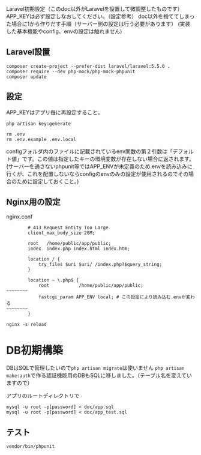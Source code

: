 Laravel初期設定（このdoc以外がLaravelを設置して微調整したものです）
APP_KEYは必ず設定しなおしてください。（設定参考）
doc以外を捨ててしまった場合に1から作りだす手順（サーバー側の設定は行う必要があります）
(実装した基本機能やconfig、envの設定は触れません)

## Laravel設置

```
composer create-project --prefer-dist laravel/laravel:5.5.0 .
composer require --dev php-mock/php-mock-phpunit
composer update
```

## 設定

APP_KEYはアプリ毎に再設定すること。
```
php artisan key:generate
```

```
rm .env
rm .env.example .env.local
```

configフォルダ内のファイルに記載されているenv関数の第２引数は「デフォルト値」です。この値は指定したキーの環境変数が存在しない場合に返されます。(サーバーを通さないphpunit等ではAPP_ENVが未定義のため.envを読み込みに行くが、これを配置しないならconfigのenvのみの設定が使用されるのでその場合のために設定しておくこと。)

## Nginx用の設定

nginx.conf
```
        # 413 Request Entity Too Large
        client_max_body_size 20M;

        root   /home/public/app/public;
        index  index.php index.html index.htm;

        location / {
            try_files $uri $uri/ /index.php?$query_string;
        }

        location ~ \.php$ {
            root           /home/public/app/public;
~~~~~~~~
            fastcgi_param APP_ENV local; # この設定により読み込む.envが変わる
~~~~~~~~
        }
```

```
nginx -s reload
```

# DB初期構築

DBはSQLで管理したいので`php artisan migrate`は使いません
`php artisan make:auth`で作る認証機能用のDBもSQLに移しました。（テーブル名を変えていますので）

アプリのルートディレクトリで

```
mysql -u root -p[password] < doc/app.sql
mysql -u root -p[password] < doc/app_test.sql
```

## テスト

```
vendor/bin/phpunit
```
